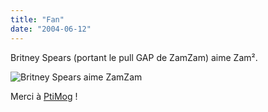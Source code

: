 ```yaml
---
title: "Fan"
date: "2004-06-12"
---
```


Britney Spears (portant le pull GAP de ZamZam) aime Zam².  

![Britney Spears aime ZamZam](images/britzam.jpg)

Merci à [PtiMog](http://www.LePtiMogwai.net/) !
